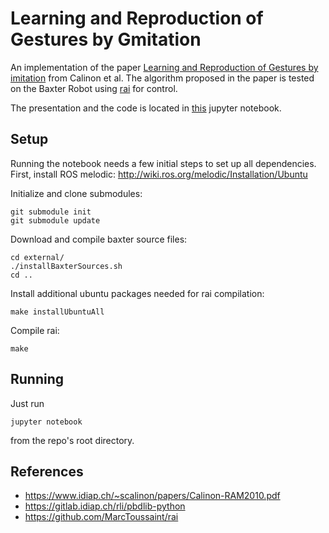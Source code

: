 # Learning and Reproduction of Gestures by Gmitation

An implementation of the paper [Learning and Reproduction of Gestures by imitation](https://www.idiap.ch/~scalinon/papers/Calinon-RAM2010.pdf)  from Calinon et al. 
The algorithm proposed in the paper is tested on the Baxter Robot using [rai](https://github.com/MarcToussaint/rai) for control.

The presentation and the code is located in [this](slides/slides_clean.ipynb) jupyter notebook.

## Setup

Running the notebook needs a few initial steps to set up all dependencies. First, install ROS melodic: http://wiki.ros.org/melodic/Installation/Ubuntu

Initialize and clone submodules:

```
git submodule init
git submodule update
```

Download and compile baxter source files:
```
cd external/
./installBaxterSources.sh
cd ..
```

Install additional ubuntu packages needed for rai compilation:
```
make installUbuntuAll
```

Compile rai: 
```
make
```

## Running

Just run
```
jupyter notebook
```
from the repo's root directory.


## References

- https://www.idiap.ch/~scalinon/papers/Calinon-RAM2010.pdf
- https://gitlab.idiap.ch/rli/pbdlib-python
- https://github.com/MarcToussaint/rai
